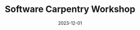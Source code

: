 ---
title: Software Carpentry Workshop
date: 2023-12-01
end_date: 2023-12-01
instructors:
- Fred Feng
- Pariksheet Nanda
helpers:
- Gandhimathi Padmanaban
- Rayane Moustafa
site: https://UMCarpentries.github.io/2023-12-01-UMich-python-pilot
etherpad: https://pad.carpentries.org/2023-12-01-umich
eventbrite: 000
material: Python for Plotting, The Unix Shell, Intro to git & GitHub, Python for Data Analysis, Jupyter Notebook and Markdown
audience: 
---